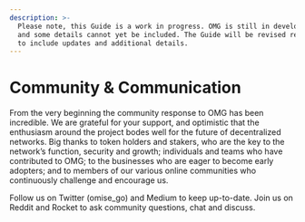```yaml
---
description: >-
  Please note, this Guide is a work in progress. OMG is still in development,
  and some details cannot yet be included. The Guide will be revised regularly
  to include updates and additional details.
---
```


# Community & Communication

From the very beginning the community response to OMG has been incredible. We are grateful for your support, and optimistic that the enthusiasm around the project bodes well for the future of decentralized networks. Big thanks to token holders and stakers, who are the key to the network’s function, security and growth; individuals and teams who have contributed to OMG; to the businesses who are eager to become early adopters; and to members of our various online communities who continuously challenge and encourage us.  


Follow us on Twitter \(omise\_go\) and Medium to keep up-to-date. Join us on Reddit and Rocket to ask community questions, chat and discuss.  


